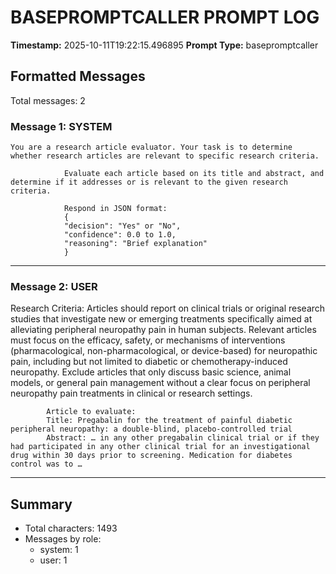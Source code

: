 # BASEPROMPTCALLER PROMPT LOG
**Timestamp:** 2025-10-11T19:22:15.496895
**Prompt Type:** basepromptcaller

## Formatted Messages
Total messages: 2

### Message 1: SYSTEM

```
You are a research article evaluator. Your task is to determine whether research articles are relevant to specific research criteria.

            Evaluate each article based on its title and abstract, and determine if it addresses or is relevant to the given research criteria.

            Respond in JSON format:
            {
            "decision": "Yes" or "No",
            "confidence": 0.0 to 1.0,
            "reasoning": "Brief explanation"
            }
```

---

### Message 2: USER

Research Criteria: Articles should report on clinical trials or original research studies that investigate new or emerging treatments specifically aimed at alleviating peripheral neuropathy pain in human subjects. Relevant articles must focus on the efficacy, safety, or mechanisms of interventions (pharmacological, non-pharmacological, or device-based) for neuropathic pain, including but not limited to diabetic or chemotherapy-induced neuropathy. Exclude articles that only discuss basic science, animal models, or general pain management without a clear focus on peripheral neuropathy pain treatments in clinical or research settings.

            Article to evaluate:
            Title: Pregabalin for the treatment of painful diabetic peripheral neuropathy: a double-blind, placebo-controlled trial
            Abstract: … in any other pregabalin clinical trial or if they had participated in any other clinical trial for an investigational drug within 30 days prior to screening. Medication for diabetes control was to …

---

## Summary
- Total characters: 1493
- Messages by role:
  - system: 1
  - user: 1